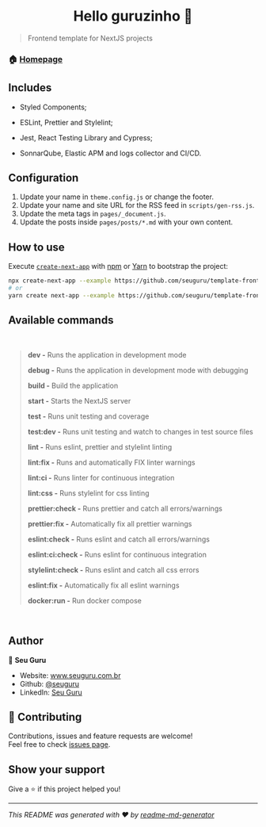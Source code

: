 <h1 align="center">Hello guruzinho 👋</h1>
<p>
</p>

> Frontend template for NextJS projects

### 🏠 [Homepage](https://www.seuguru.com.br)

## Includes

* Styled Components;

* ESLint, Prettier and Stylelint;

* Jest, React Testing Library and Cypress;

* SonnarQube, Elastic APM and logs collector and CI/CD.

## Configuration

1. Update your name in `theme.config.js` or change the footer.
1. Update your name and site URL for the RSS feed in `scripts/gen-rss.js`.
1. Update the meta tags in `pages/_document.js`.
1. Update the posts inside `pages/posts/*.md` with your own content.

## How to use

Execute [`create-next-app`](https://github.com/vercel/next.js/tree/canary/packages/create-next-app) with [npm](https://docs.npmjs.com/cli/init) or [Yarn](https://yarnpkg.com/lang/en/docs/cli/create/) to bootstrap the project:

```bash
npx create-next-app --example https://github.com/seuguru/template-frontend-nextjs project_name
# or
yarn create next-app --example https://github.com/seuguru/template-frontend-nextjs project_name
```

## Available commands
<br/>

> **dev -** Runs the application in development mode
> 
> **debug -** Runs the application in development mode with debugging
> 
> **build -** Build the application
> 
> 
> **start -** Starts the NextJS server
> 
> **test -** Runs unit testing and coverage
> 
> **test:dev -** Runs unit testing and watch to changes in test source files
> 
> **lint -** Runs eslint, prettier and stylelint linting
> 
> **lint:fix -** Runs and automatically FIX linter warnings
> 
> **lint:ci -** Runs linter for continuous integration
> 
> **lint:css -** Runs stylelint for css linting
> 
> **prettier:check -** Runs prettier and catch all errors/warnings
> 
> **prettier:fix -** Automatically fix all prettier warnings
> 
> **eslint:check -** Runs eslint and catch all errors/warnings
> 
> **eslint:ci:check -** Runs eslint for continuous integration
> 
> **stylelint:check -** Runs eslint and catch all css errors
> 
> **eslint:fix -** Automatically fix all eslint warnings
> 
> **docker:run -** Run docker compose

<br/>

## Author

👤 **Seu Guru**

* Website: www.seuguru.com.br
* Github: [@seuguru](https://github.com/seuguru)
* LinkedIn: [Seu Guru](https://www.linkedin.com\/company\/seu-guru)

## 🤝 Contributing

Contributions, issues and feature requests are welcome!<br />Feel free to check [issues page](https://github.com/seuguru/template-frontend-nextjs/issues). 

## Show your support

Give a ⭐️ if this project helped you!

***
_This README was generated with ❤️ by [readme-md-generator](https://github.com/kefranabg/readme-md-generator)_